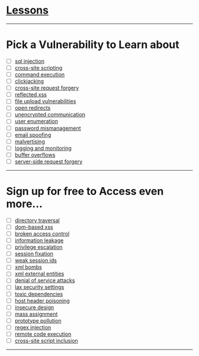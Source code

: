# [Lessons](https://www.hacksplaining.com/lessons)

---

# Pick a Vulnerability to Learn about
- [ ] [sql injection](https://www.hacksplaining.com/exercises/sql-injection)  
- [ ] [cross-site scripting](https://www.hacksplaining.com/exercises/xss-stored)
- [ ] [command execution](https://www.hacksplaining.com/exercises/command-execution)
- [ ] [clickjacking](https://www.hacksplaining.com/exercises/click-jacking)
- [ ] [cross-site request forgery](https://www.hacksplaining.com/exercises/csrf)
- [ ] [reflected xss](https://www.hacksplaining.com/exercises/xss-reflected)
- [ ] [file upload vulnerabilities](https://www.hacksplaining.com/exercises/file-upload)
- [ ] [open redirects](https://www.hacksplaining.com/exercises/open-redirects)
- [ ] [unencrypted communication](https://www.hacksplaining.com/exercises/unencrypted-communication)
- [ ] [user enumeration](https://www.hacksplaining.com/exercises/user-enumeration)
- [ ] [password mismanagement ](https://www.hacksplaining.com/exercises/password-mismanagement)
- [ ] [email spoofing](https://www.hacksplaining.com/exercises/email-spoofing)
- [ ] [malvertising](https://www.hacksplaining.com/exercises/malvertising)
- [ ] [logging and monitoring](https://www.hacksplaining.com/exercises/logging-and-monitoring)
- [ ] [buffer overflows](https://www.hacksplaining.com/exercises/buffer-overflows)
- [ ] [server-side request forgery](https://www.hacksplaining.com/exercises/ssrf)

---

# Sign up for free to Access even more...
- [ ] [directory traversal]()
- [ ] [dom-based xss]()
- [ ] [broken access control]()
- [ ] [information leakage]()
- [ ] [privilege escalation]()
- [ ] [session fixation]()
- [ ] [weak session ids]()
- [ ] [xml bombs]()
- [ ] [xml external entities]()
- [ ] [denial of service attacks]()
- [ ] [lax security settings]()
- [ ] [toxic dependencies]()
- [ ] [host header poisoning]()
- [ ] [insecure design]()
- [ ] [mass assignment]()
- [ ] [prototype pollution]()
- [ ] [regex injection]()
- [ ] [remote code execution]()
- [ ] [cross-site script inclusion]()

---
